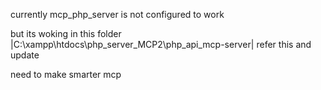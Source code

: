 currently mcp_php_server is not configured to work 



but its woking in this folder |C:\xampp\htdocs\php_server_MCP2\php_api_mcp-server|    refer this and update

need to make smarter mcp